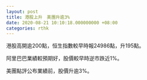 ```yaml
---
layout: post
title: 港股上升　美團升逾3%
date: 2020-08-21 10:10:18.000000000 +08:00
categories: rthk
---
```


港股高開逾200點，恒生指數較早時報24986點，升195點。

阿里巴巴業績較預期好，股價較早時逆市跌近1%。

美團點評公布業績前，股價升逾3%。
